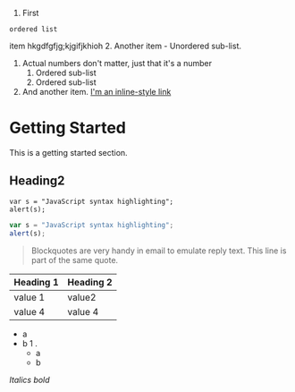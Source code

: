 1. First 
```
ordered list
``` 
item hkgdfgfjg;kjgifjkhioh
2. Another item
        - Unordered sub-list. 
1. Actual numbers don't matter, just that it's a number
    1. Ordered sub-list
    1. Ordered sub-list
4. And another item.
[I'm an inline-style link](https://www.google.com)
# Getting Started
This is a getting started section. 
## Heading2
```
var s = "JavaScript syntax highlighting";
alert(s);
```
```javascript
var s = "JavaScript syntax highlighting";
alert(s);
```

> Blockquotes are very handy in email to emulate reply text.
> This line is part of the same quote.


| Heading 1 | Heading 2 |
|--------|------|
| value 1 | value2|
|value 4 | value 4|
- a
- b
1 . 
    - a
    - b

 *Italics*
 _bold_





